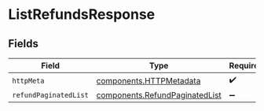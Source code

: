 # ListRefundsResponse


## Fields

| Field                                                                            | Type                                                                             | Required                                                                         | Description                                                                      |
| -------------------------------------------------------------------------------- | -------------------------------------------------------------------------------- | -------------------------------------------------------------------------------- | -------------------------------------------------------------------------------- |
| `httpMeta`                                                                       | [components.HTTPMetadata](../../models/components/httpmetadata.md)               | :heavy_check_mark:                                                               | N/A                                                                              |
| `refundPaginatedList`                                                            | [components.RefundPaginatedList](../../models/components/refundpaginatedlist.md) | :heavy_minus_sign:                                                               | N/A                                                                              |